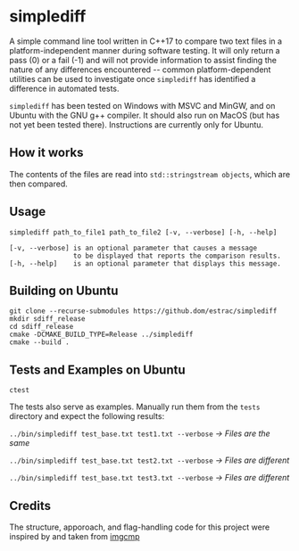 # simplediff

A simple command line tool written in C++17 to compare two text files in a platform-independent manner during software testing. It will only return a pass (0) or a fail (-1) and will not provide information to assist finding the nature of any differences encountered -- common platform-dependent utilities can be used to investigate once `simplediff` has identified a difference in automated tests.

`simplediff` has been tested on Windows with MSVC and MinGW, and on Ubuntu with the GNU g++ compiler. It should also run on MacOS (but has not yet been tested there). Instructions are currently only for Ubuntu.


## How it works

The contents of the files are read into `std::stringstream objects`, which are then compared.


## Usage

    simplediff path_to_file1 path_to_file2 [-v, --verbose] [-h, --help]

    [-v, --verbose] is an optional parameter that causes a message
                    to be displayed that reports the comparison results.
    [-h, --help]    is an optional parameter that displays this message.


## Building on Ubuntu

    git clone --recurse-submodules https://github.dom/estrac/simplediff
    mkdir sdiff_release
    cd sdiff_release
    cmake -DCMAKE_BUILD_TYPE=Release ../simplediff
    cmake --build .


## Tests and Examples on Ubuntu

    ctest

The tests also serve as examples. Manually run them from the `tests` directory and expect the following results:

   `../bin/simplediff test_base.txt test1.txt --verbose` *-> Files are the same*
   
   `../bin/simplediff test_base.txt test2.txt --verbose` *-> Files are different*
   
   `../bin/simplediff test_base.txt test3.txt --verbose` *-> Files are different*


## Credits

The structure, apporoach, and flag-handling code for this project were inspired by and taken from [imgcmp](https://github.com/yahiaetman/imgcmp)
